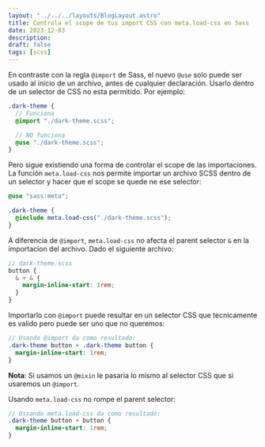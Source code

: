 ```yaml
---
layout: "../../../layouts/BlogLayout.astro"
title: Controla el scope de tus import CSS con meta.load-css en Sass
date: 2023-12-03
description: 
draft: false
tags: [scss]
---
```


En contraste con la regla `@import` de Sass, el nuevo `@use` solo puede ser usado al inicio de un archivo, antes de cualquier declaración. Usarlo dentro de un selector de CSS no esta permitido. Por ejemplo:

```scss
.dark-theme {
  // Funciona
  @import "./dark-theme.scss";

  // NO funciona
  @use "./dark-theme.scss";
}
```

Pero sigue existiendo una forma de controlar el scope de las importaciones. La función `meta.load-css` nos permite importar un archivo SCSS dentro de un selector y hacer que el scope se quede ne ese selector:

```scss
@use "sass:meta";

.dark-theme {
  @include meta.load-css("./dark-theme.scss");
}
```

A diferencia de `@import`, `meta.load-css` no afecta el parent selector `&` en la importacion del archivo. Dado el siguiente archivo:

```scss
// dark-theme.scss
button {
  & + & {
    margin-inline-start: 1rem;
  }
}
```

Importarlo con `@import` puede resultar en un selector CSS que tecnicamente es valido pero puede ser uno que no queremos:

```scss
// Usando @import da como resultado:
.dark-theme button + .dark-theme button {
  margin-inline-start: 1rem;
}
```

**Nota**: Si usamos un `@mixin` le pasaria lo mismo al selector CSS que si usaremos un `@import`.

Usando `meta.load-css` no rompe el parent selector:

```scss
// Ussando meta.load-css da como resultado:
.dark-theme button + button {
  margin-inline-start: 1rem;
}
```
